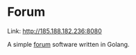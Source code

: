 # Forum

Link: http://185.188.182.236:8080

A simple [forum](https://github.com/01-edu/public/blob/master/subjects/forum/README.md) software written in Golang.
